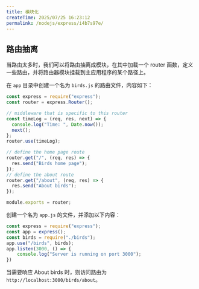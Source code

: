 ```yaml
---
title: 模块化
createTime: 2025/07/25 16:23:12
permalink: /nodejs/express/i4b7s97e/
---
```


## 路由抽离

当路由太多时，我们可以将路由抽离成模块，在其中加载一个 router 函数，定义一些路由，并将路由器模块挂载到主应用程序的某个路径上。

在 `app` 目录中创建一个名为 `birds.js` 的路由文件，内容如下：

```js
const express = require("express");
const router = express.Router();

// middleware that is specific to this router
const timeLog = (req, res, next) => {
  console.log("Time: ", Date.now());
  next();
};
router.use(timeLog);

// define the home page route
router.get("/", (req, res) => {
  res.send("Birds home page");
});
// define the about route
router.get("/about", (req, res) => {
  res.send("About birds");
});

module.exports = router;
```
创建一个名为 `app.js` 的文件，并添加以下内容：

```javascript
const express = require("express");
const app = express();
const birds = require("./birds");
app.use("/birds", birds);
app.listen(3000, () => {
    console.log("Server is running on port 3000");
})
```

当需要响应 About birds 时，则访问路由为 `http://localhost:3000/birds/about`。